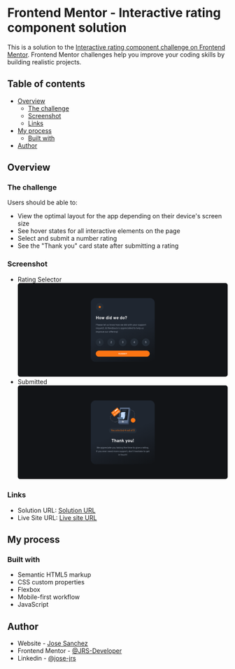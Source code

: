 # Frontend Mentor - Interactive rating component solution

This is a solution to the [Interactive rating component challenge on Frontend Mentor](https://www.frontendmentor.io/challenges/interactive-rating-component-koxpeBUmI). Frontend Mentor challenges help you improve your coding skills by building realistic projects.

## Table of contents

- [Overview](#overview)
  - [The challenge](#the-challenge)
  - [Screenshot](#screenshot)
  - [Links](#links)
- [My process](#my-process)
  - [Built with](#built-with)
- [Author](#author)

## Overview

### The challenge

Users should be able to:

- View the optimal layout for the app depending on their device's screen size
- See hover states for all interactive elements on the page
- Select and submit a number rating
- See the "Thank you" card state after submitting a rating

### Screenshot

- Rating Selector
  <img src="./images/screenshot.png" alt="screenshot" style="border-radius:5px;"/>
- Submitted
  <img src="./images/submitted_screenshot.png" alt="Submitted" style="border-radius:5px;"/>

### Links

- Solution URL: [Solution URL](https://github.com/JRS-Developer/interactive-rating-component)
- Live Site URL: [Live site URL](https://interactive-rating-jrs.netlify.app/)

## My process

### Built with

- Semantic HTML5 markup
- CSS custom properties
- Flexbox
- Mobile-first workflow
- JavaScript

## Author

- Website - [Jose Sanchez](https://jrs-developer.github.io/)
- Frontend Mentor - [@JRS-Developer](https://www.frontendmentor.io/profile/JRS-Developer)
- Linkedin - [@jose-jrs](https://www.linkedin.com/in/jose-jrs/)
